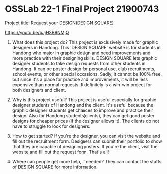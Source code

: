 # OSSLab 22-1 Final Project 21900743

Project title: Request your DESIGN(DESIGN SQUARE)


https://youtu.be/bJjH3B9NMjQ

1. What does this project do?
		This project is exclusively made for graphic designers in Handong. This 'DESIGN SQUARE' website is for students in Handong who major in graphic design and need improvements and more practice with their designing skills. DESIGN SQUARE lets graphic designer students to take design requests from other students in Handong. It can be poster design for personal use, club recruitments, school events, or other special occasions. Sadly, it cannot be 100% free, but since it's a place for practice and improvements, it will be less expensive than normal requests. It definitely is a win-win project for both designers and client.

2. Why is this project useful?
		This project is useful especially for graphic designer students of Handong and the client. It's useful because the graphic designer students get chances to improve and practice their design. Also for Handong students(clients), they can get good poster designs for cheaper prices (if the designer allows it). The clients do not have to struggle to look for designers. 

3. How to get started?
		If you're the designer, you can visit the website and fill out the recruitment form. Designers can submit their portfolio to show that they are capable of designing posters. If you're the client, visit the website and fill out the request form. That's all!
		
4. Where can people get more help, if needed?
		They can contact the staffs of DESIGN SQUARE for more information. 

